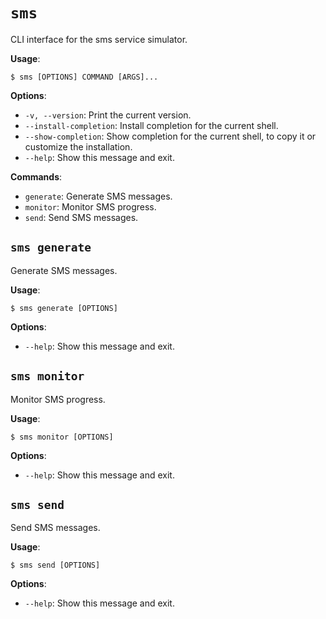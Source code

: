 # `sms`

CLI interface for the sms service simulator.

**Usage**:

```console
$ sms [OPTIONS] COMMAND [ARGS]...
```

**Options**:

* `-v, --version`: Print the current version.
* `--install-completion`: Install completion for the current shell.
* `--show-completion`: Show completion for the current shell, to copy it or customize the installation.
* `--help`: Show this message and exit.

**Commands**:

* `generate`: Generate SMS messages.
* `monitor`: Monitor SMS progress.
* `send`: Send SMS messages.

## `sms generate`

Generate SMS messages.

**Usage**:

```console
$ sms generate [OPTIONS]
```

**Options**:

* `--help`: Show this message and exit.

## `sms monitor`

Monitor SMS progress.

**Usage**:

```console
$ sms monitor [OPTIONS]
```

**Options**:

* `--help`: Show this message and exit.

## `sms send`

Send SMS messages.

**Usage**:

```console
$ sms send [OPTIONS]
```

**Options**:

* `--help`: Show this message and exit.

